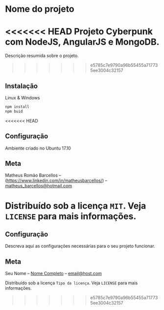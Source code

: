 # Nome do projeto

<<<<<<< HEAD
Projeto Cyberpunk com NodeJS, AngularJS e MongoDB.
=======
Descrição resumida sobre o projeto.
>>>>>>> e5785c7e9790a96b55455a717735ee3004c32157

## Instalação
Linux & Windows

```sh
npm install
npm buid
```
<<<<<<< HEAD

## Configuração
Ambiente criado no Ubuntu 17.10

## Meta
Matheus Romão Barcellos – (https://www.linkedin.com/in/matheusbarcellos/) – matheus_barcellos@hotmail.com

Distribuído sob a licença `MIT`. Veja `LICENSE` para mais informações.
=======
## Configuração
Descreva aqui as configurações necessárias para o seu projeto funcionar.

## Meta
Seu Nome – [Nome Completo](https://www.linkedin.com/in/...) – email@host.com

Distribuído sob a licença `Tipo da licença`. Veja `LICENSE` para mais informações.
>>>>>>> e5785c7e9790a96b55455a717735ee3004c32157
